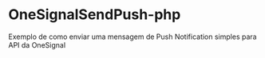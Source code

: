 # OneSignalSendPush-php
Exemplo de como enviar uma mensagem de Push Notification simples para API da OneSignal
